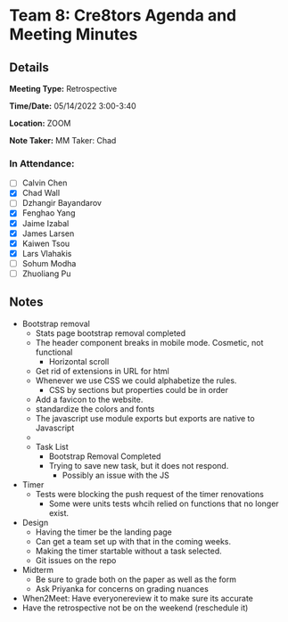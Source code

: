 # Team 8: Cre8tors Agenda and Meeting Minutes

## Details
**Meeting Type:** Retrospective

**Time/Date:** 05/14/2022 3:00-3:40  

**Location:** ZOOM

**Note Taker:** MM Taker: Chad

### In Attendance:
- [ ] Calvin Chen
- [X] Chad Wall
- [ ] Dzhangir Bayandarov
- [X] Fenghao Yang
- [X] Jaime Izabal
- [X] James Larsen
- [X] Kaiwen Tsou
- [X] Lars Vlahakis
- [ ] Sohum Modha
- [ ] Zhuoliang Pu

## Notes
* Bootstrap removal
  * Stats page bootstrap removal completed
  * The header component breaks in mobile mode. Cosmetic, not functional
    * Horizontal scroll
  * Get rid of extensions in URL for html
  * Whenever we use CSS we could alphabetize the rules.
    * CSS by sections but properties could be in order
  * Add a favicon to the website.
  * standardize the colors and fonts
  * The javascript use module exports but exports are native to Javascript
  * 
  * Task List 
    * Bootstrap Removal Completed
    * Trying to save new task, but it does not respond.
      * Possibly an issue with the JS
* Timer 
  * Tests were blocking the push request of the timer renovations
    * Some were units tests whcih relied on functions that no longer exist.
* Design
  * Having the timer be the landing page
  * Can get a team set up with that in the coming weeks.
  * Making the timer startable without a task selected.
  * Git issues on the repo 
* Midterm
  * Be sure to grade both on the paper as well as the form
  * Ask Priyanka for concerns on grading nuances
* When2Meet: Have everyonereview it to make sure its accurate
* Have the retrospective not be on the weekend (reschedule it)